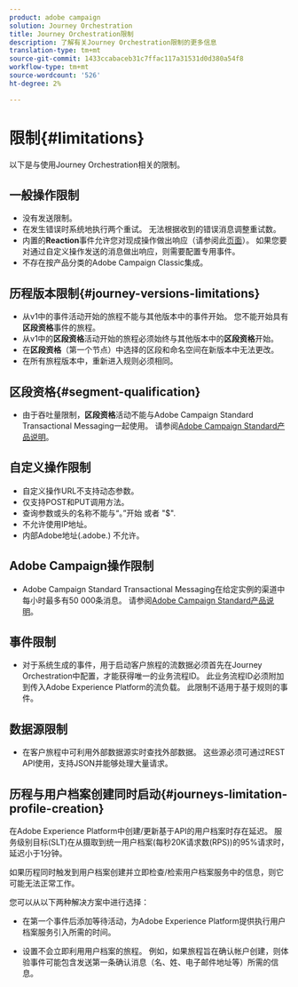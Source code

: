```yaml
---
product: adobe campaign
solution: Journey Orchestration
title: Journey Orchestration限制
description: 了解有关Journey Orchestration限制的更多信息
translation-type: tm+mt
source-git-commit: 1433ccabaceb31c7ffac117a31531d0d380a54f8
workflow-type: tm+mt
source-wordcount: '526'
ht-degree: 2%

---
```



# 限制{#limitations}

以下是与使用Journey Orchestration相关的限制。

## 一般操作限制

* 没有发送限制。 
* 在发生错误时系统地执行两个重试。 无法根据收到的错误消息调整重试数。 
* 内置的&#x200B;**Reaction**&#x200B;事件允许您对现成操作做出响应（请参阅此[页面](../building-journeys/reaction-events.md)）。 如果您要对通过自定义操作发送的消息做出响应，则需要配置专用事件。 
* 不存在按产品分类的Adobe Campaign Classic集成。

## 历程版本限制{#journey-versions-limitations}

* 从v1中的事件活动开始的旅程不能与其他版本中的事件开始。 您不能开始具有&#x200B;**区段资格**&#x200B;事件的旅程。
* 从v1中的&#x200B;**区段资格**&#x200B;活动开始的旅程必须始终与其他版本中的&#x200B;**区段资格**&#x200B;开始。
* 在&#x200B;**区段资格**（第一个节点）中选择的区段和命名空间在新版本中无法更改。
* 在所有旅程版本中，重新进入规则必须相同。

## 区段资格{#segment-qualification}

* 由于吞吐量限制，**区段资格**&#x200B;活动不能与Adobe Campaign Standard Transactional Messaging一起使用。 请参阅[Adobe Campaign Standard产品说明](https://helpx.adobe.com/legal/product-descriptions/campaign-standard.html)。 
 

## 自定义操作限制

* 自定义操作URL不支持动态参数。 
* 仅支持POST和PUT调用方法。 
* 查询参数或头的名称不能与“。”开始 或者 &quot;$&quot;. 
* 不允许使用IP地址。 
* 内部Adobe地址(.adobe.) 不允许。
 

## Adobe Campaign操作限制

* Adobe Campaign Standard Transactional Messaging在给定实例的渠道中每小时最多有50 000条消息。 请参阅[Adobe Campaign Standard产品说明](https://helpx.adobe.com/legal/product-descriptions/campaign-standard.html)。 
 

## 事件限制

* 对于系统生成的事件，用于启动客户旅程的流数据必须首先在Journey Orchestration中配置，才能获得唯一的业务流程ID。 此业务流程ID必须附加到传入Adobe Experience Platform的流负载。 此限制不适用于基于规则的事件。
 

## 数据源限制

* 在客户旅程中可利用外部数据源实时查找外部数据。 这些源必须可通过REST API使用，支持JSON并能够处理大量请求。

## 历程与用户档案创建同时启动{#journeys-limitation-profile-creation}

在Adobe Experience Platform中创建/更新基于API的用户档案时存在延迟。 服务级别目标(SLT)在从摄取到统一用户档案(每秒20K请求数(RPS))的95%请求时，延迟小于1分钟。

如果历程同时触发到用户档案创建并立即检查/检索用户档案服务中的信息，则它可能无法正常工作。

您可以从以下两种解决方案中进行选择：

* 在第一个事件后添加等待活动，为Adobe Experience Platform提供执行用户档案服务引入所需的时间。

* 设置不会立即利用用户档案的旅程。 例如，如果旅程旨在确认帐户创建，则体验事件可能包含发送第一条确认消息（名、姓、电子邮件地址等）所需的信息。